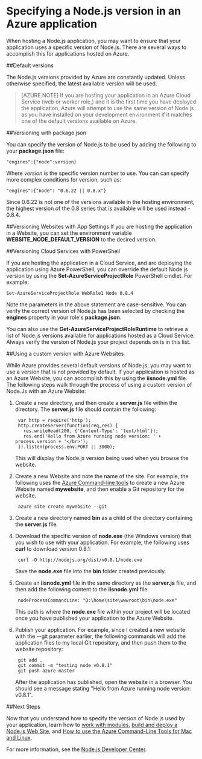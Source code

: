 <properties
	pageTitle="Specifying a Node.js Version"
	description="Learn how to specify the version of Node.js used by Azure Web Sites and Cloud Services"
	services=""
	documentationCenter="nodejs"
	authors="rmcmurray"
	manager="wpickett"
	editor=""/>

<tags
	ms.service="multiple"
	ms.workload="na"
	ms.tgt_pltfrm="na"
	ms.devlang="nodejs"
	ms.topic="article"
	ms.date="11/20/2015"
	ms.author="robmcm"/>

# Specifying a Node.js version in an Azure application

When hosting a Node.js application, you may want to ensure that your application uses a specific version of Node.js. There are several ways to accomplish this for applications hosted on Azure.

##Default versions

The Node.js versions provided by Azure are constantly updated. Unless otherwise specified, the latest available version will be used.

> [AZURE.NOTE] If you are hosting your application in an Azure Cloud Service (web or worker role,) and it is the first time you have deployed the application, Azure will attempt to use the same version of Node.js as you have installed on your development environment if it matches one of the default versions available on Azure.

##Versioning with package.json

You can specify the version of Node.js to be used by adding the following to your **package.json** file:

	"engines":{"node":version}

Where *version* is the specific version number to use. You can  can specify more complex conditions for version, such as:

	"engines":{"node": "0.6.22 || 0.8.x"}

Since 0.6.22 is not one of the versions available in the hosting environment, the highest version of the 0.8 series that is available will be used instead - 0.8.4.

##Versioning Websites with App Settings
If you are hosting the application in a Website, you can set the environment variable **WEBSITE_NODE_DEFAULT_VERSION** to the desired version. 

##Versioning Cloud Services with PowerShell

If you are hosting the application in a Cloud Service, and are deploying the application using Azure PowerShell, you can override the default Node.js version by using the **Set-AzureServiceProjectRole** PowerShell cmdlet. For example:

	Set-AzureServiceProjectRole WebRole1 Node 0.8.4

Note the parameters in the above statement are case-sensitive.  You can verify the correct version of Node.js has been selected by checking the **engines** property in your role's **package.json**.

You can also use the **Get-AzureServiceProjectRoleRuntime** to retrieve a list of Node.js versions available for applications hosted as a Cloud Service.  Always verify the version of Node.js your project depends on is in this list.

##Using a custom version with Azure Websites

While Azure provides several default versions of Node.js, you may want to use a version that is not provided by default. If your application is hosted as an Azure Website, you can accomplish this by using the **iisnode.yml** file. The following steps walk through the process of using a custom version of Node.Js with an Azure Website:

1. Create a new directory, and then create a **server.js** file within the directory. The **server.js** file should contain the following:

		var http = require('http');
		http.createServer(function(req,res) {
		  res.writeHead(200, {'Content-Type': 'text/html'});
		  res.end('Hello from Azure running node version: ' + process.version + '</br>');
		}).listen(process.env.PORT || 3000);

	This will display the Node.js version being used when you browse the website.

2. Create a new Website and note the name of the site. For example, the following uses the [Azure Command-line tools] to create a new Azure Website named **mywebsite**, and then enable a Git repository for the website.

		azure site create mywebsite --git

3. Create a new directory named **bin** as a child of the directory containing the **server.js** file.

4. Download the specific version of **node.exe** (the Windows version) that you wish to use with your application. For example, the following uses **curl** to download version 0.8.1:

		curl -O http://nodejs.org/dist/v0.8.1/node.exe

	Save the **node.exe** file into the **bin** folder created previously.

5. Create an **iisnode.yml** file in the same directory as the **server.js** file, and then add the following content to the **iisnode.yml** file:

		nodeProcessCommandLine: "D:\home\site\wwwroot\bin\node.exe"

	This path is where the **node.exe** file within your project will be located once you have published your application to the Azure Website.

6. Publish your application. For example, since I created a new website with the --git parameter earlier, the following commands will add the application files to my local Git repository, and then push them to the website repository:

		git add .
		git commit -m "testing node v0.8.1"
		git push azure master

	After the application has published, open the website in a browser. You should see a message stating "Hello from Azure running node version: v0.8.1".

##Next Steps

Now that you understand how to specify the version of Node.js used by your application, learn how to [work with modules], [build and deploy a Node.js Web Site], and [How to use the Azure Command-Line Tools for Mac and Linux].

For more information, see the [Node.js Developer Center](/develop/nodejs/).

[How to use the Azure Command-Line Tools for Mac and Linux]: xplat-cli-install.md
[Azure Command-line tools]: xplat-cli-install.md
[work with modules]: nodejs-use-node-modules-azure-apps.md
[build and deploy a Node.js Web Site]: web-sites-nodejs-develop-deploy-mac.md
